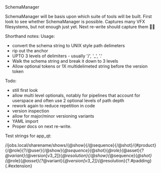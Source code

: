 SchemaManager

SchemaManager will be basis upon which suite of tools will be built.
First look to see whether SchemaManager is possible.
Captures many VFX filesystems, but not enough just yet. Next re-write should capture them 🤞🤞

Shorthand notes:
Usage:
- convert the schema string to UNIX style path delimeters
- rip out the anchor
- UPTO 3 levels of delimiters - usually '/', '_', '.'
- Walk the schema string and break it down to 3 levels
- Allow optional tokens or 1X multidelimeted string before the version token

Todo:
- still first look
- allow multi level optionals, notably for pipelines that account for userspace and often use 2 optional levels of path depth
- rework again to reduce repetition in code
- version inspection
- allow for major/minor versioning variants
- YAML import
- Proper docs on next re-write.

Test strings for app_qt:

//jobs.local/sharename/shows/{@show}{/@sequence}{/@shot}/{#product}{/@role}{?/@user}{/@show}{_@sequence}{_@shot}{_@role}{_@asset}{?_@variant}{_@version[v3_2]}{_@resolution}{/@show}{_@sequence}{_@shot}{_@role}{_@asset}{?_@variant}{_@version[v3_2]}{_@resolution}{?.#padding}{.#extension}

